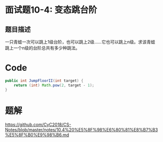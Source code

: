 # 面试题10-4: 变态跳台阶

## 题目描述

一只青蛙一次可以跳上1级台阶，也可以跳上2级……它也可以跳上n级。求该青蛙跳上一个n级的台阶总共有多少种跳法。



# Code

```java
public int JumpFloorII(int target) {
    return (int) Math.pow(2, target - 1);
}
```



# 题解

https://github.com/CyC2018/CS-Notes/blob/master/notes/10.4%20%E5%8F%98%E6%80%81%E8%B7%B3%E5%8F%B0%E9%98%B6.md